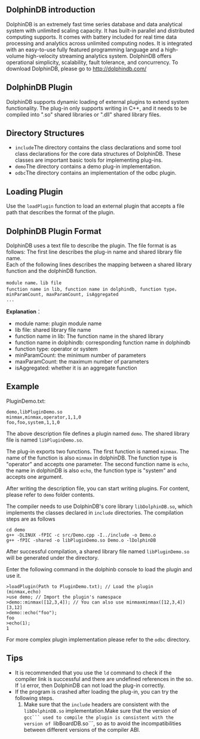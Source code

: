 ## DolphinDB introduction
DolphinDB is an extremely fast time series database and data analytical system with unlimited scaling capacity. It has built-in parallel and distributed computing supports. It comes with battery included for real time data processing and analytics across unlimited computing nodes. It is integrated with an easy-to-use fully featured programming language and a high-volume high-velocity streaming analytics system. DolphinDB offers operational simplicity, scalability, fault tolerance, and concurrency. To download DolphinDB, please go to http://dolphindb.com/

## DolphinDB Plugin
DolphinDB supports dynamic loading of external plugins to extend system functionality. The plug-in only supports writing in C++, and it needs to be compiled into ".so" shared libraries or ".dll" shared library files.

## Directory Structures
* ```include```The directory contains the class declarations and some tool class declarations for the core data structures of DolphinDB. These classes are important basic tools for implementing plug-ins.
* ```demo```The directory contains a demo plug-in implementation. 
* ```odbc```The directory contains an implementation of the odbc plugin.
## Loading Plugin
Use the ```loadPlugin``` function to load an external plugin that accepts a file path that describes the format of the plugin.

## DolphinDB Plugin Format

DolphinDB uses a text file to describe the plugin. The file format is as follows:
The first line describes the plug-in name and shared library file name.  
Each of the following lines describes the mapping between a shared library function and the dolphinDB function. 
```
module name，lib file
function name in lib, function name in dolphindb, function type，minParamCount, maxParamCount, isAggregated
...
```
**Explanation**：
* module name: plugin module name  
* lib file: shared library file name 
* function name in lib: The function name in the shared library
* function name in dolphindb: corresponding function name in dolphindb 
* function type: operator or system  
* minParamCount: the minimum number of parameters  
* maxParamCount: the maximum number of parameters  
* isAggregated:  whether it is an aggregate function  

## Example
PluginDemo.txt:
```
demo,libPluginDemo.so 
minmax,minmax,operator,1,1,0
foo,foo,system,1,1,0
```
The above description file defines a plugin named ```demo```. The shared library file is named ```libPluginDemo.so```.

The plug-in exports two functions. The first function is named ```minmax```. The name of the function is also ```minmax``` in dolphinDB. The function type is "operator" and accepts one parameter. The second function name is ```echo```, the name in dolphinDB is also ```echo```, the function type is "system" and accepts one argument. 


After writing the description file, you can start writing plugins. For content, please refer to ```demo``` folder contents.


The compiler needs to use DolphinDB's core library ```libDolphinDB.so```, which implements the classes declared in ```include``` directories.
The compilation steps are as follows
```
cd demo
g++ -DLINUX -fPIC -c src/Demo.cpp -I../include -o Demo.o
g++ -fPIC -shared -o libPluginDemo.so Demo.o -lDolphinDB
```

After successful compilation, a shared library file named ```libPluginDemo.so``` will be generated under the directory.


Enter the following command in the dolphinb console to load the plugin and use it.
```
>loadPlugin(Path to PluginDemo.txt); // Load the plugin
(minmax,echo)
>use demo; // Import the plugin's namespace
>demo::minmax([12,3,4]); // You can also use minmaxminmax([12,3,4])
[3,12]
>demo::echo("foo");
foo
>echo(1);
1
```

For more complex plugin implementation please refer to the ```odbc``` directory.

## Tips
* It is recommended that you use the ```ld``` command to check if the compiler link is successful and there are undefined references in the so. If ```ld``` error, then DolphinDB can not load the plug-in correctly.
* If the program is crashed after loading the plug-in, you can try the following steps. 
   1. Make sure that the ```include``` headers are consistent with the ```libDolphinDB.so``` implementation.Make sure that the version of ``gcc``` used to compile the plugin is consistent with the version of ``libBoardDB.so```, so as to avoid the incompatibilities between different versions of the compiler ABI.

